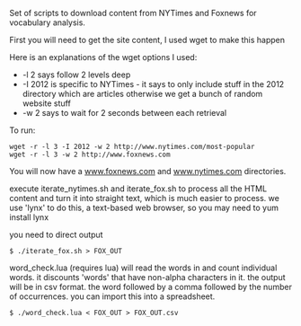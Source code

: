 Set of scripts to download content from NYTimes and Foxnews for vocabulary analysis.

First you will need to get the site content, I used wget to make this happen

Here is an explanations of the wget options I used:
- -l 2 says follow 2 levels deep
- -I 2012 is specific to NYTimes - it says to only include stuff in the 2012 directory which are articles otherwise we get a bunch of random website stuff 
- -w 2 says to wait for 2 seconds between each retrieval

To run:

    wget -r -l 3 -I 2012 -w 2 http://www.nytimes.com/most-popular
    wget -r -l 3 -w 2 http://www.foxnews.com

You will now have a www.foxnews.com and www.nytimes.com directories.

execute iterate_nytimes.sh and iterate_fox.sh to process all the HTML 
content and turn it into straight text, which is much easier to process.
we use 'lynx' to do this, a text-based web browser, so you may need to 
yum install lynx

you need to direct output

    $ ./iterate_fox.sh > FOX_OUT

word_check.lua (requires lua) will read the words in and count individual
words.  it discounts 'words' that have non-alpha characters in it.
the output will be in csv format.  the word followed by a comma followed by
the number of occurrences. you can import this into a spreadsheet.

    $ ./word_check.lua < FOX_OUT > FOX_OUT.csv

